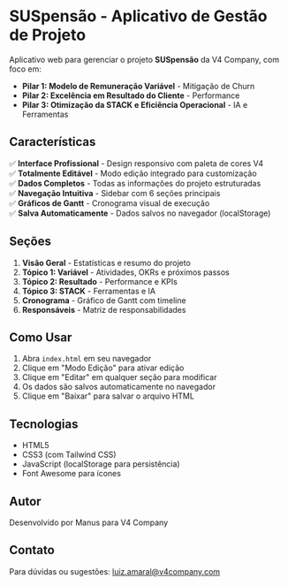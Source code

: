 # SUSpensão - Aplicativo de Gestão de Projeto

Aplicativo web para gerenciar o projeto **SUSpensão** da V4 Company, com foco em:

- **Pilar 1: Modelo de Remuneração Variável** - Mitigação de Churn
- **Pilar 2: Excelência em Resultado do Cliente** - Performance
- **Pilar 3: Otimização da STACK e Eficiência Operacional** - IA e Ferramentas

## Características

✅ **Interface Profissional** - Design responsivo com paleta de cores V4  
✅ **Totalmente Editável** - Modo edição integrado para customização  
✅ **Dados Completos** - Todas as informações do projeto estruturadas  
✅ **Navegação Intuitiva** - Sidebar com 6 seções principais  
✅ **Gráficos de Gantt** - Cronograma visual de execução  
✅ **Salva Automaticamente** - Dados salvos no navegador (localStorage)  

## Seções

1. **Visão Geral** - Estatísticas e resumo do projeto
2. **Tópico 1: Variável** - Atividades, OKRs e próximos passos
3. **Tópico 2: Resultado** - Performance e KPIs
4. **Tópico 3: STACK** - Ferramentas e IA
5. **Cronograma** - Gráfico de Gantt com timeline
6. **Responsáveis** - Matriz de responsabilidades

## Como Usar

1. Abra `index.html` em seu navegador
2. Clique em "Modo Edição" para ativar edição
3. Clique em "Editar" em qualquer seção para modificar
4. Os dados são salvos automaticamente no navegador
5. Clique em "Baixar" para salvar o arquivo HTML

## Tecnologias

- HTML5
- CSS3 (com Tailwind CSS)
- JavaScript (localStorage para persistência)
- Font Awesome para ícones

## Autor

Desenvolvido por Manus para V4 Company

## Contato

Para dúvidas ou sugestões: luiz.amaral@v4company.com
